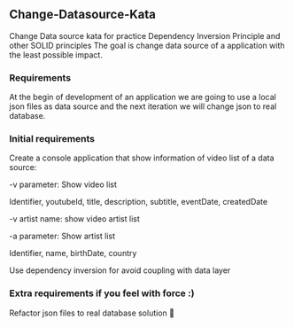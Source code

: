 ## Change-Datasource-Kata
Change Data source kata for practice Dependency Inversion Principle and other SOLID principles
The goal is change data source of a application with the least possible impact.

### Requirements
At the begin of development of an application we are going to use a local json files as data source and the next iteration we will change json to real database.
### Initial requirements
Create a console application that show information of video list of a data source:

-v  parameter: Show video list
  
Identifier, youtubeId, title, description, subtitle, eventDate, createdDate

-v artist name: show video artist list

-a parameter: Show artist list
            
Identifier, name, birthDate, country
 
Use dependency inversion for avoid coupling with data layer
### Extra requirements if you feel with force :)
Refactor json files to real database solution

